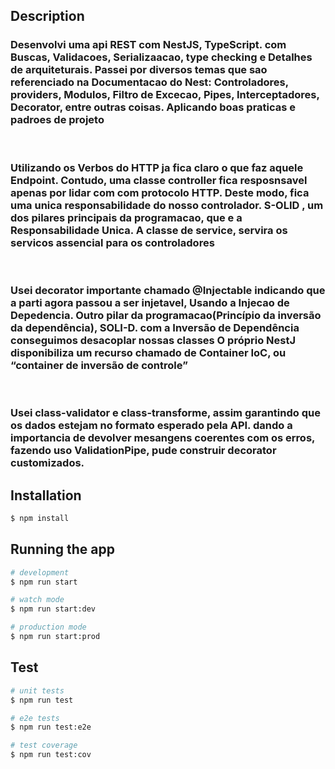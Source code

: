 ## Description
<h3>
Desenvolvi uma api REST com NestJS, TypeScript. com Buscas, Validacoes, Serializaacao, type checking e Detalhes de arquiteturais.
Passei por diversos temas que sao referenciado na Documentacao do Nest: Controladores, providers, Modulos, Filtro de Excecao, Pipes, Interceptadores, Decorator, entre outras coisas. Aplicando boas praticas e padroes de projeto
</h3>
<br>
<h3>
Utilizando os Verbos do HTTP ja fica claro  o que faz aquele Endpoint. Contudo, uma classe controller fica resposnsavel apenas por lidar com com protocolo HTTP. Deste modo, fica uma unica responsabilidade do nosso controlador. S-OLID , um dos pilares principais da programacao, que e a Responsabilidade Unica. A classe de service, servira os servicos assencial para os controladores
</h3>
<br>
<h3>
Usei  decorator importante chamado @Injectable indicando que a parti agora passou a ser injetavel, Usando a Injecao de Depedencia. Outro pilar da programacao(Princípio da inversão da dependência), SOLI-D. com a Inversão de Dependência conseguimos desacoplar nossas classes
O próprio NestJ disponibiliza um recurso chamado de Container IoC, ou “container de inversão de controle”
</h3>
<br>
<h3>
Usei class-validator e class-transforme, assim garantindo que os dados estejam no formato esperado pela API. dando a importancia de devolver mesangens coerentes com os erros, fazendo uso ValidationPipe, pude construir decorator customizados.
</h3>

## Installation

```bash
$ npm install
```

## Running the app

```bash
# development
$ npm run start

# watch mode
$ npm run start:dev

# production mode
$ npm run start:prod
```

## Test

```bash
# unit tests
$ npm run test

# e2e tests
$ npm run test:e2e

# test coverage
$ npm run test:cov
```


